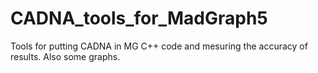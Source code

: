 # CADNA_tools_for_MadGraph5
Tools for putting CADNA in MG C++ code and mesuring the accuracy of results. Also some graphs. 
